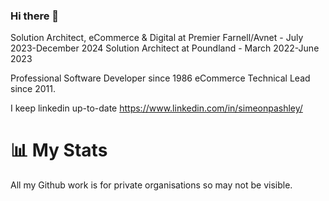 ### Hi there 👋

Solution Architect, eCommerce & Digital at Premier Farnell/Avnet - July 2023-December 2024
Solution Architect at Poundland - March 2022-June 2023

Professional Software Developer since 1986
eCommerce Technical Lead since 2011.

I keep linkedin up-to-date https://www.linkedin.com/in/simeonpashley/


# 📊 My Stats

All my Github work is for private organisations so may not be visible.
